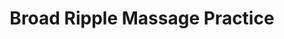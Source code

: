 ---
title: "Broad Ripple Massage Practice"
url: /indianapolis/broad-ripple-massage-practice/
shop: massage
---